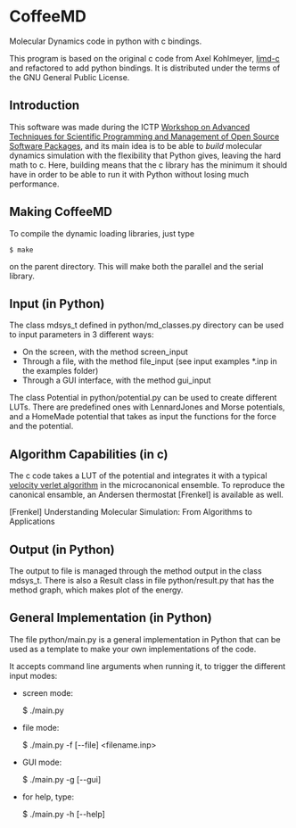 CoffeeMD
========

Molecular Dynamics code in python with c bindings.

This program is based on the original c code from Axel Kohlmeyer, 
[ljmd-c](https://github.com/akohlmey/ljmd-c) and refactored to
add python bindings. It is distributed under the terms of the GNU
General Public License.

Introduction
------------

This software was made during the ICTP [Workshop on Advanced Techniques 
for Scientific Programming and Management of Open Source Software 
Packages](http://cdsagenda5.ictp.it/full_display.php?ida=a13190), and
its main idea is to be able to *build* molecular dynamics simulation with
the flexibility that Python gives, leaving the hard math to c. Here, 
building means that the c library has the minimum it should have in order
to be able to run it with Python without losing much performance.

Making CoffeeMD
---------------

To compile the dynamic loading libraries, just type 

    $ make

on the parent directory. This will make both the parallel and the
serial library.

Input (in Python)
-----------------

The class mdsys_t defined in python/md_classes.py directory can be
used to input parameters in 3 different ways:

- On the screen, with the method screen_input
- Through a file, with the method file_input (see input examples *.inp
  in the examples folder)
- Through a GUI interface, with the method gui_input

The class Potential in python/potential.py can be used to create
different LUTs. There are predefined ones with LennardJones and
Morse potentials, and a HomeMade potential that takes as input
the functions for the force and the potential.

Algorithm Capabilities (in c)
-----------------------------

The c code takes a LUT of the potential and integrates it with a
typical [velocity verlet algorithm](http://en.wikipedia.org/wiki/Verlet_integration) in the microcanonical
ensemble. To reproduce the canonical ensamble, an Andersen
thermostat [Frenkel] is available as well.

[Frenkel] Understanding Molecular Simulation: From Algorithms to Applications


Output (in Python)
------------------

The output to file is managed through the method output in the
class mdsys_t. There is also a Result class in file python/result.py
that has the method graph, which makes plot of the energy.

General Implementation (in Python)
----------------------------------

The file python/main.py is a general implementation in Python that 
can be used as a template to make your own implementations of the code.

It accepts command line arguments when running it, to trigger the 
different input modes:

- screen mode:

    $ ./main.py

- file mode:

    $ ./main.py -f [--file] <filename.inp>

- GUI mode:

    $ ./main.py -g [--gui]

- for help, type:

    $ ./main.py -h [--help]
